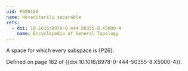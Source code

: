 ```yaml
---
uid: P000180
name: Hereditarily separable
refs:
  - doi: 10.1016/B978-0-444-50355-8.X5000-4
    name: Encyclopedia of General Topology
---
```


A space for which every subspace is {P26}.

Defined on page 182 of {{doi:10.1016/B978-0-444-50355-8.X5000-4}}.
